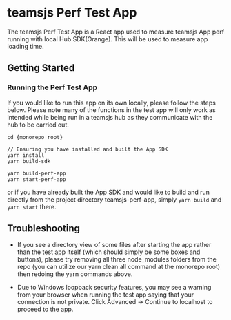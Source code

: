 # teamsjs Perf Test App

The teamsjs Perf Test App is a React app used to measure teamsjs App perf running with local Hub SDK(Orange). This will be used to measure app loading time.

## Getting Started

### Running the Perf Test App
If you would like to run this app on its own locally, please follow the steps below. Please note many of the functions in the test app will only work as intended while being run in a teamsjs hub as they communicate with the hub to be carried out.

```
cd {monorepo root}

// Ensuring you have installed and built the App SDK
yarn install
yarn build-sdk

yarn build-perf-app
yarn start-perf-app
```

or if you have already built the App SDK and would like to build and run directly from the project directory teamsjs-perf-app, simply `yarn build` and `yarn start` there.

## Troubleshooting

* If you see a directory view of some files after starting the app rather than the test app itself (which should simply be some boxes and buttons), please try removing all three node_modules folders from the repo (you can utilize our yarn clean:all command at the monorepo root) then redoing the yarn commands above.

* Due to Windows loopback security features, you may see a warning from your browser when running the test app saying that your connection is not private. Click Advanced -> Continue to localhost to proceed to the app.